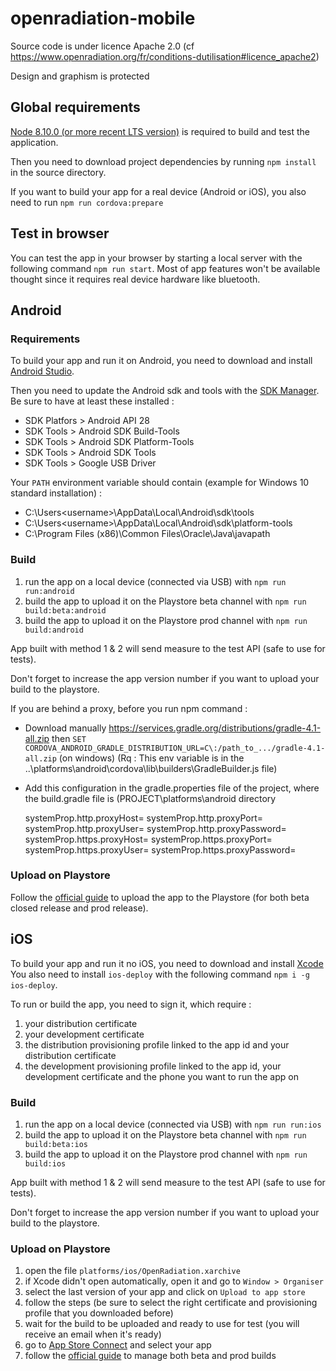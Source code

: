 # openradiation-mobile

Source code is under licence Apache 2.0 (cf https://www.openradiation.org/fr/conditions-dutilisation#licence_apache2)

Design and graphism is protected

## Global requirements

[Node 8.10.0 (or more recent LTS version)](https://nodejs.org/en/) is required to build and test the application.

Then you need to download project dependencies by running `npm install` in the source directory.

If you want to build your app for a real device (Android or iOS), you also need to run `npm run cordova:prepare`

## Test in browser

You can test the app in your browser by starting a local server with the following command `npm run start`.
Most of app features won't be available thought since it requires real device hardware like bluetooth.

## Android

### Requirements

To build your app and run it on Android, you need to download and install [Android Studio](https://developer.android.com/studio/).

Then you need to update the Android sdk and tools with the [SDK Manager](https://developer.android.com/studio/intro/update#sdk-manager). Be sure to have at least these installed :

- SDK Platfors > Android API 28
- SDK Tools > Android SDK Build-Tools
- SDK Tools > Android SDK Platform-Tools
- SDK Tools > Android SDK Tools
- SDK Tools > Google USB Driver

Your `PATH` environment variable should contain (example for Windows 10 standard installation) :

- C:\Users\<username>\AppData\Local\Android\sdk\tools
- C:\Users\<username>\AppData\Local\Android\sdk\platform-tools
- C:\Program Files (x86)\Common Files\Oracle\Java\javapath

### Build

1. run the app on a local device (connected via USB) with `npm run run:android`
2. build the app to upload it on the Playstore beta channel with `npm run build:beta:android`
3. build the app to upload it on the Playstore prod channel with `npm run build:android`

App built with method 1 & 2 will send measure to the test API (safe to use for tests).

Don't forget to increase the app version number if you want to upload your build to the playstore.

If you are behind a proxy, before you run npm command : 

- Download manually https://services.gradle.org/distributions/gradle-4.1-all.zip then `SET CORDOVA_ANDROID_GRADLE_DISTRIBUTION_URL=C\:/path_to_.../gradle-4.1-all.zip` (on windows)
(Rq : This env variable is in the ..\platforms\android\cordova\lib\builders\GradleBuilder.js file)
- Add this configuration in the gradle.properties file of the project, where the build.gradle file is (PROJECT\platforms\android directory
  
  systemProp.http.proxyHost=
  systemProp.http.proxyPort=
  systemProp.http.proxyUser=
  systemProp.http.proxyPassword=
  systemProp.https.proxyHost=
  systemProp.https.proxyPort=
  systemProp.https.proxyUser=
  systemProp.https.proxyPassword=

### Upload on Playstore

Follow the [official guide](https://support.google.com/googleplay/android-developer/answer/7159011) to upload the app to the Playstore (for both beta closed release and prod release).

## iOS

To build your app and run it no iOS, you need to download and install [Xcode](https://developer.apple.com/xcode/)
You also need to install `ios-deploy` with the following command `npm i -g ios-deploy`.

To run or build the app, you need to sign it, which require :

1. your distribution certificate
2. your development certificate
3. the distribution provisioning profile linked to the app id and your distribution certificate
4. the development provisioning profile linked to the app id, your development certificate and the phone you want to run the app on

### Build

1. run the app on a local device (connected via USB) with `npm run run:ios`
2. build the app to upload it on the Playstore beta channel with `npm run build:beta:ios`
3. build the app to upload it on the Playstore prod channel with `npm run build:ios`

App built with method 1 & 2 will send measure to the test API (safe to use for tests).

Don't forget to increase the app version number if you want to upload your build to the playstore.

### Upload on Playstore

1. open the file `platforms/ios/OpenRadiation.xarchive`
2. if Xcode didn't open automatically, open it and go to `Window > Organiser`
3. select the last version of your app and click on `Upload to app store`
4. follow the steps (be sure to select the right certificate and provisioning profile that you downloaded before)
5. wait for the build to be uploaded and ready to use for test (you will receive an email when it's ready)
6. go to [App Store Connect](https://appstoreconnect.apple.com) and select your app
7. follow the [official guide](https://help.apple.com/app-store-connect/) to manage both beta and prod builds
